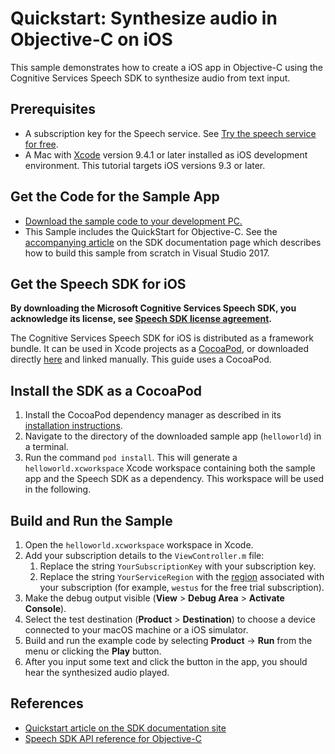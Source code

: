 # Quickstart: Synthesize audio in Objective-C on iOS

This sample demonstrates how to create a iOS app in Objective-C using the Cognitive Services Speech SDK to synthesize audio from text input.

## Prerequisites

* A subscription key for the Speech service. See [Try the speech service for free](https://docs.microsoft.com/azure/cognitive-services/speech-service/get-started).
* A Mac with [Xcode](https://geo.itunes.apple.com/us/app/xcode/id497799835?mt=12) version 9.4.1 or later installed as iOS development environment. This tutorial targets iOS versions 9.3 or later.

## Get the Code for the Sample App

* [Download the sample code to your development PC.](/README.md#get-the-samples)
* This Sample includes the QuickStart for Objective-C. See the [accompanying article](https://docs.microsoft.com/en-us/azure/cognitive-services/speech-service/get-started-text-to-speech?tabs=terminal&pivots=programming-language-cpp) on the SDK documentation page which describes how to build this sample from scratch in Visual Studio 2017.

## Get the Speech SDK for iOS

**By downloading the Microsoft Cognitive Services Speech SDK, you acknowledge its license, see [Speech SDK license agreement](https://aka.ms/csspeech/license201809).**

The Cognitive Services Speech SDK for iOS is distributed as a framework bundle.
It can be used in Xcode projects as a [CocoaPod](https://cocoapods.org/), or downloaded directly [here](https://aka.ms/csspeech/iosbinary) and linked manually. This guide uses a CocoaPod.

## Install the SDK as a CocoaPod

1. Install the CocoaPod dependency manager as described in its [installation instructions](https://guides.cocoapods.org/using/getting-started.html).
1. Navigate to the directory of the downloaded sample app (`helloworld`) in a terminal.
1. Run the command `pod install`. This will generate a `helloworld.xcworkspace` Xcode workspace containing both the sample app and the Speech SDK as a dependency. This workspace will be used in the following.

## Build and Run the Sample

1. Open the `helloworld.xcworkspace` workspace in Xcode.
1. Add your subscription details to the `ViewController.m` file:
   1. Replace the string `YourSubscriptionKey` with your subscription key.
   1. Replace the string `YourServiceRegion` with the [region](https://docs.microsoft.com/azure/cognitive-services/speech-service/regions) associated with your subscription (for example, `westus` for the free trial subscription).
1. Make the debug output visible (**View** > **Debug Area** > **Activate Console**).
1. Select the test destination (**Product** > **Destination**) to choose a device connected to your macOS machine or a iOS simulator.
1. Build and run the example code by selecting **Product** -> **Run** from the menu or clicking the **Play** button.
1. After you input some text and click the button in the app, you should hear the synthesized audio played.

## References

* [Quickstart article on the SDK documentation site](https://docs.microsoft.com/en-us/azure/cognitive-services/speech-service/get-started-text-to-speech?tabs=terminal&pivots=programming-language-objectivec)
* [Speech SDK API reference for Objective-C](https://aka.ms/csspeech/objectivecref)
